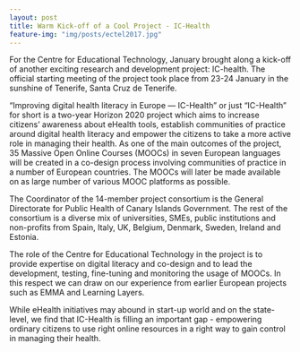 ```yaml
---
layout: post
title: Warm Kick-off of a Cool Project - IC-Health
feature-img: "img/posts/ectel2017.jpg"
---
```


For the Centre for Educational Technology, January brought along a kick-off of another exciting research and development project: IC-health. The official starting meeting of the project took place from 23-24 January in the sunshine of Tenerife, Santa Cruz de Tenerife.

“Improving digital health literacy in Europe — IC-Health” or just “IC-Health” for short is a two-year Horizon 2020 project which aims to increase citizens’ awareness about eHealth tools, establish communities of practice around digital health literacy and empower the citizens to take a more active role in managing their health. As one of the main outcomes of the project, 35 Massive Open Online Courses (MOOCs) in seven European languages will be created in a co-design process involving communities of practice in a number of European countries. The MOOCs will later be made available on as large number of various MOOC platforms as possible.

The Coordinator of the 14-member project consortium is the General Directorate for Public Health of Canary Islands Government. The rest of the consortium is a diverse mix of universities, SMEs, public institutions and non-profits from Spain, Italy, UK, Belgium, Denmark, Sweden, Ireland and Estonia.

The role of the Centre for Educational Technology in the project is to provide expertise on digital literacy and co-design and to lead the development, testing, fine-tuning and monitoring the usage of MOOCs. In this respect we can draw on our experience from earlier European projects such as EMMA and Learning Layers.

While eHealth initiatives may abound in start-up world and on the state-level, we find that IC-Health is filling an important gap - empowering ordinary citizens to use right online resources in a right way to gain control in managing their health.  
